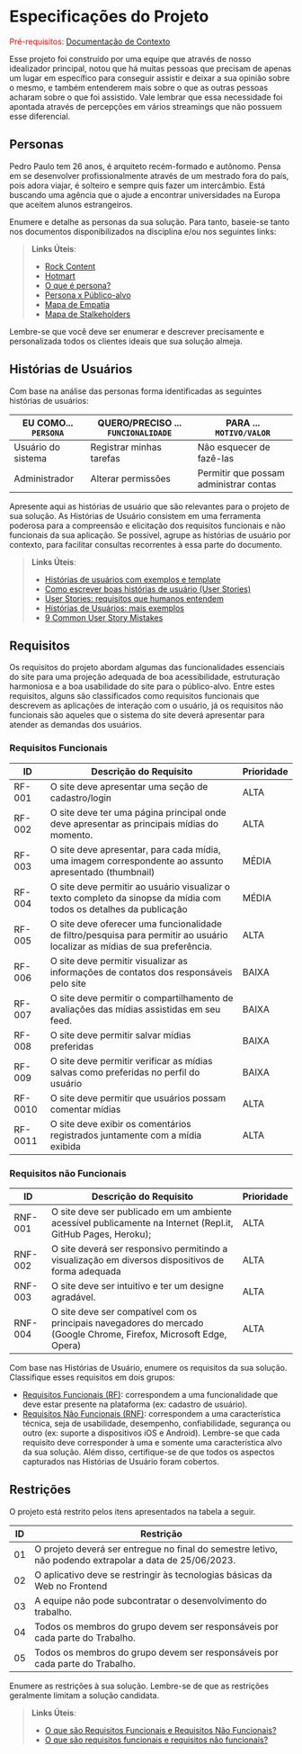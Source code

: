 # Especificações do Projeto

<span style="color:red">Pré-requisitos: <a href="1-Documentação de Contexto.md"> Documentação de Contexto</a></span>

Esse projeto foi construído por uma equipe que através de nosso idealizador principal, notou que há muitas pessoas que precisam de apenas um lugar em específico para conseguir assistir e deixar a sua opinião sobre o mesmo, e também entenderem mais sobre o que as outras pessoas acharam sobre o que foi assistido. Vale lembrar que essa necessidade foi apontada através de percepções em vários streamings que não possuem esse diferencial.

## Personas

Pedro Paulo tem 26 anos, é arquiteto recém-formado e autônomo. Pensa em se desenvolver profissionalmente através de um mestrado fora do país, pois adora viajar, é solteiro e sempre quis fazer um intercâmbio. Está buscando uma agência que o ajude a encontrar universidades na Europa que aceitem alunos estrangeiros.

Enumere e detalhe as personas da sua solução. Para tanto, baseie-se tanto nos documentos disponibilizados na disciplina e/ou nos seguintes links:

> **Links Úteis**:
> - [Rock Content](https://rockcontent.com/blog/personas/)
> - [Hotmart](https://blog.hotmart.com/pt-br/como-criar-persona-negocio/)
> - [O que é persona?](https://resultadosdigitais.com.br/blog/persona-o-que-e/)
> - [Persona x Público-alvo](https://flammo.com.br/blog/persona-e-publico-alvo-qual-a-diferenca/)
> - [Mapa de Empatia](https://resultadosdigitais.com.br/blog/mapa-da-empatia/)
> - [Mapa de Stalkeholders](https://www.racecomunicacao.com.br/blog/como-fazer-o-mapeamento-de-stakeholders/)
>
Lembre-se que você deve ser enumerar e descrever precisamente e personalizada todos os clientes ideais que sua solução almeja.

## Histórias de Usuários

Com base na análise das personas forma identificadas as seguintes histórias de usuários:

|EU COMO... `PERSONA`| QUERO/PRECISO ... `FUNCIONALIDADE` |PARA ... `MOTIVO/VALOR`                 |
|--------------------|------------------------------------|----------------------------------------|
|Usuário do sistema  | Registrar minhas tarefas           | Não esquecer de fazê-las               |
|Administrador       | Alterar permissões                 | Permitir que possam administrar contas |

Apresente aqui as histórias de usuário que são relevantes para o projeto de sua solução. As Histórias de Usuário consistem em uma ferramenta poderosa para a compreensão e elicitação dos requisitos funcionais e não funcionais da sua aplicação. Se possível, agrupe as histórias de usuário por contexto, para facilitar consultas recorrentes à essa parte do documento.

> **Links Úteis**:
> - [Histórias de usuários com exemplos e template](https://www.atlassian.com/br/agile/project-management/user-stories)
> - [Como escrever boas histórias de usuário (User Stories)](https://medium.com/vertice/como-escrever-boas-users-stories-hist%C3%B3rias-de-usu%C3%A1rios-b29c75043fac)
> - [User Stories: requisitos que humanos entendem](https://www.luiztools.com.br/post/user-stories-descricao-de-requisitos-que-humanos-entendem/)
> - [Histórias de Usuários: mais exemplos](https://www.reqview.com/doc/user-stories-example.html)
> - [9 Common User Story Mistakes](https://airfocus.com/blog/user-story-mistakes/)

## Requisitos

Os requisitos do projeto abordam algumas das funcionalidades essenciais do site para uma projeção adequada de boa acessibilidade, estruturação harmoniosa e a boa usabilidade do site para o público-alvo. Entre estes requisitos, alguns são classificados como requisitos funcionais que descrevem as aplicações de interação com o usuário, já os requisitos não funcionais são aqueles que o sistema do site deverá apresentar para atender as demandas dos usuários. 

### Requisitos Funcionais

|ID    | Descrição do Requisito  | Prioridade |
|------|-----------------------------------------|----|
|RF-001| O site deve apresentar uma seção de cadastro/login  | ALTA | 
|RF-002| O site deve ter uma página principal onde deve apresentar as principais mídias do momento.    | ALTA |
|RF-003| O site deve apresentar, para cada mídia, uma imagem correspondente ao assunto apresentado (thumbnail)  | MÉDIA | 
|RF-004| O site deve permitir ao usuário visualizar o texto completo da sinopse da mídia com todos os detalhes da publicação    | MÉDIA |
|RF-005| O site deve oferecer uma funcionalidade de filtro/pesquisa para permitir ao usuário localizar as mídias de sua preferência. | ALTA | 
|RF-006| O site deve permitir visualizar as informações de contatos dos responsáveis pelo site    | BAIXA |
|RF-007| O site deve permitir o compartilhamento de avaliações das mídias assistidas em seu feed. | BAIXA | 
|RF-008| O site deve permitir salvar mídias preferidas    | BAIXA |
|RF-009| O site deve permitir verificar as mídias salvas como preferidas no perfil do usuário  | BAIXA | 
|RF-0010| O site deve permitir que usuários possam comentar mídias    | ALTA |
|RF-0011| O site deve exibir os comentários registrados juntamente com a mídia exibida  | ALTA | 


### Requisitos não Funcionais

|ID     | Descrição do Requisito  |Prioridade |
|-------|-------------------------|----|
|RNF-001| O site deve ser publicado em um ambiente acessível publicamente na Internet (Repl.it, GitHub Pages, Heroku); | ALTA | 
|RNF-002| O site deverá ser responsivo permitindo a visualização em diversos dispositivos de forma adequada  |  ALTA | 
|RNF-003| O site deve ser intuitivo e ter um designe agradável.  |  ALTA | 
|RNF-004|O site deve ser compatível com os principais navegadores do mercado (Google Chrome, Firefox, Microsoft Edge, Opera)  |  ALTA | 

Com base nas Histórias de Usuário, enumere os requisitos da sua solução. Classifique esses requisitos em dois grupos:

- [Requisitos Funcionais
 (RF)](https://pt.wikipedia.org/wiki/Requisito_funcional):
 correspondem a uma funcionalidade que deve estar presente na
  plataforma (ex: cadastro de usuário).
- [Requisitos Não Funcionais
  (RNF)](https://pt.wikipedia.org/wiki/Requisito_n%C3%A3o_funcional):
  correspondem a uma característica técnica, seja de usabilidade,
  desempenho, confiabilidade, segurança ou outro (ex: suporte a
  dispositivos iOS e Android).
Lembre-se que cada requisito deve corresponder à uma e somente uma
característica alvo da sua solução. Além disso, certifique-se de que
todos os aspectos capturados nas Histórias de Usuário foram cobertos.

## Restrições

O projeto está restrito pelos itens apresentados na tabela a seguir.

|ID| Restrição                                             |
|--|-------------------------------------------------------|
|01| O projeto deverá ser entregue no final do semestre letivo, não podendo extrapolar a data de 25/06/2023.|
|02| O aplicativo deve se restringir às tecnologias básicas da Web no Frontend |
|03| A equipe não pode subcontratar o desenvolvimento do trabalho.|
|04| Todos os membros do grupo devem ser responsáveis por cada parte do Trabalho.|
|05| Todos os membros do grupo devem ser responsáveis por cada parte do Trabalho.|

Enumere as restrições à sua solução. Lembre-se de que as restrições geralmente limitam a solução candidata.

> **Links Úteis**:
> - [O que são Requisitos Funcionais e Requisitos Não Funcionais?](https://codificar.com.br/requisitos-funcionais-nao-funcionais/)
> - [O que são requisitos funcionais e requisitos não funcionais?](https://analisederequisitos.com.br/requisitos-funcionais-e-requisitos-nao-funcionais-o-que-sao/)
